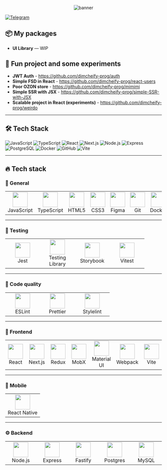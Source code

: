  
<!-- Баннер / заголовок -->
<p align="center">
  <img src="https://capsule-render.vercel.app/api?text=Here%20we%20go%20again&animation=fadeIn&type=waving&color=gradient&height=200&fontSize=50" alt="banner" />
</p>

[![Telegram](https://img.shields.io/badge/Telegram-@dimcheify-blue?logo=telegram)](https://t.me/@dimcheify)  

## 📦 My packages

- **UI Library** — WIP

## 🚀 Fun project and some experiments

- **JWT Auth** - https://github.com/dimcheify-prog/auth
- **Simple FSD in React** - https://github.com/dimcheify-prog/react-users
- **Poor OZON store** - https://github.com/dimcheify-prog/mimimi
- **Simple SSR with JSX** - https://github.com/dimcheify-prog/simple-SSR-with-JSX
- **Scalable project in React (experiments)** - https://github.com/dimcheify-prog/weirdo

---

## 🛠 Tech Stack

![JavaScript](https://img.shields.io/badge/JavaScript-F7DF1E?logo=javascript&logoColor=000)
![TypeScript](https://img.shields.io/badge/TypeScript-3178C6?logo=typescript&logoColor=fff)
![React](https://img.shields.io/badge/React-61DAFB?logo=react&logoColor=000)
![Next.js](https://img.shields.io/badge/Next.js-000000?logo=next.js)
![Node.js](https://img.shields.io/badge/Node.js-339933?logo=node.js&logoColor=fff)
![Express](https://img.shields.io/badge/Express-000000?logo=express&logoColor=fff)
![PostgreSQL](https://img.shields.io/badge/PostgreSQL-4169E1?logo=postgresql&logoColor=fff)
![Docker](https://img.shields.io/badge/Docker-2496ED?logo=docker&logoColor=fff)
![GitHub](https://img.shields.io/badge/GitHub-181717?logo=github)
![Vite](https://img.shields.io/badge/Vite-646CFF?logo=vite&logoColor=fff)

---

## 🔥 Tech stack

### 🧩 General
<table>
  <tr>
    <td align="center" width="96"><img src="https://cdn.jsdelivr.net/gh/devicons/devicon/icons/javascript/javascript-original.svg" width="48"/><br>JavaScript</td>
    <td align="center" width="96"><img src="https://cdn.jsdelivr.net/gh/devicons/devicon/icons/typescript/typescript-original.svg" width="48"/><br>TypeScript</td>
    <td align="center" width="96"><img src="https://cdn.jsdelivr.net/gh/devicons/devicon/icons/html5/html5-original.svg" width="48"/><br>HTML5</td>
    <td align="center" width="96"><img src="https://cdn.jsdelivr.net/gh/devicons/devicon/icons/css3/css3-original.svg" width="48"/><br>CSS3</td>
    <td align="center" width="96"><img src="https://cdn.jsdelivr.net/gh/devicons/devicon/icons/figma/figma-original.svg" width="48"/><br>Figma</td>
    <td align="center" width="96"><img src="https://cdn.jsdelivr.net/gh/devicons/devicon/icons/git/git-original.svg" width="48"/><br>Git</td>
    <td align="center" width="96"><img src="https://cdn.jsdelivr.net/gh/devicons/devicon/icons/docker/docker-original.svg" width="48"/><br>Docker</td>
  </tr>
</table>

---

### 🧪 Testing
<table>
  <tr>
    <td align="center" width="96"><img src="https://cdn.jsdelivr.net/gh/devicons/devicon/icons/jest/jest-plain.svg" width="48"/><br>Jest</td>
    <td align="center" width="96"><img src="https://testing-library.com/img/octopus-128x128.png" width="48"/><br>Testing Library</td>
    <td align="center" width="96"><img src="https://raw.githubusercontent.com/storybookjs/brand/main/badge/badge-storybook.svg" width="48"/><br>Storybook</td>
    <td align="center" width="96"><img src="https://cdn.jsdelivr.net/gh/devicons/devicon/icons/vitest/vitest-original.svg" width="48"/><br>Vitest</td>
  </tr>
</table>

---

### 🧹 Code quality
<table>
  <tr>
    <td align="center" width="96"><img src="https://cdn.jsdelivr.net/gh/devicons/devicon/icons/eslint/eslint-original.svg" width="48"/><br>ESLint</td>
    <td align="center" width="96"><img src="https://cdn.jsdelivr.net/gh/devicons/devicon/icons/prettier/prettier-original.svg" width="48"/><br>Prettier</td>
    <td align="center" width="96"><img src="https://upload.wikimedia.org/wikipedia/commons/2/26/Stylelint_logo.svg" width="48"/><br>Stylelint</td>
  </tr>
</table>

---

### 🎨 Frontend
<table>
  <tr>
    <td align="center" width="96"><img src="https://cdn.jsdelivr.net/gh/devicons/devicon/icons/react/react-original.svg" width="48"/><br>React</td>
    <td align="center" width="96"><img src="https://cdn.jsdelivr.net/gh/devicons/devicon/icons/nextjs/nextjs-original.svg" width="48"/><br>Next.js</td>
    <td align="center" width="96"><img src="https://cdn.jsdelivr.net/gh/devicons/devicon/icons/redux/redux-original.svg" width="48"/><br>Redux</td>
    <td align="center" width="96"><img src="https://raw.githubusercontent.com/simple-icons/simple-icons/develop/icons/mobx.svg" width="48"/><br>MobX</td>
    <td align="center" width="96"><img src="https://cdn.jsdelivr.net/gh/devicons/devicon/icons/materialui/materialui-original.svg" width="48"/><br>Material UI</td>
    <td align="center" width="96"><img src="https://cdn.jsdelivr.net/gh/devicons/devicon/icons/webpack/webpack-original.svg" width="48"/><br>Webpack</td>
    <td align="center" width="96"><img src="https://cdn.jsdelivr.net/gh/devicons/devicon/icons/vite/vite-original.svg" width="48"/><br>Vite</td>
  </tr>
</table>

---

### 📱 Mobile
<table>
  <tr>
    <td align="center" width="96"><img src="https://cdn.jsdelivr.net/gh/devicons/devicon/icons/react/react-original.svg" width="48"/><br>React Native</td>
  </tr>
</table>

---

### ⚙️ Backend
<table>
  <tr>
    <td align="center" width="96"><img src="https://cdn.jsdelivr.net/gh/devicons/devicon/icons/nodejs/nodejs-original.svg" width="48"/><br>Node.js</td>
    <td align="center" width="96"><img src="https://cdn.jsdelivr.net/gh/devicons/devicon/icons/express/express-original.svg" width="48"/><br>Express</td>
    <td align="center" width="96"><img src="https://raw.githubusercontent.com/simple-icons/simple-icons/develop/icons/fastify.svg" width="48"/><br>Fastify</td>
    <td align="center" width="96"><img src="https://cdn.jsdelivr.net/gh/devicons/devicon/icons/postgresql/postgresql-original.svg" width="48"/><br>Postgres</td>
    <td align="center" width="96"><img src="https://cdn.jsdelivr.net/gh/devicons/devicon/icons/mysql/mysql-original.svg" width="48"/><br>MySQL</td>
  </tr>
</table>

